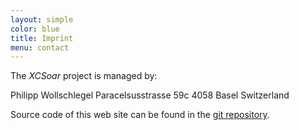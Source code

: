 ```yaml
---
layout: simple
color: blue
title: Imprint
menu: contact
---
```


The *XCSoar* project is managed by:

Philipp Wollschlegel
Paracelsusstrasse 59c
4058 Basel
Switzerland

Source code of this web site can be found in the
[git repository](https://github.com/XCSoar/website).
